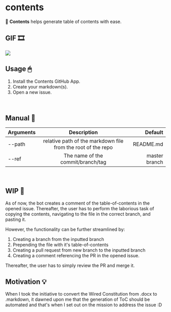 contents
========

🤖 **Contents** helps generate table of contents with ease.
 
## GIF 🎞

<img src="screencaptures/usage.gif">
</br>

## Usage 🖱

1. Install the Contents GitHub App.
2. Create your markdown(s).
3. Open a new issue.
</br>

## Manual 📜
| Arguments     | Description           | Default  |
| ------------- |:-------------:| -----:|
| --path     | relative path of the markdown file from the root of the repo | README.md |
| --ref      | The name of the commit/branch/tag      | master branch |
</br>


## WIP 🚧
As of now, the bot creates a comment of the table-of-contents in the opened issue. Thereafter, the user has to perform the laborious task of copying the contents, navigating to the file in the correct branch, and pasting it. 

However, the functionality can be further streamlined by:
1. Creating a branch from the inputted branch
2. Prepending the file with it's table-of-contents
3. Creating a pull request from new branch to the inputted branch
4. Creating a comment referencing the PR in the opened issue.

Thereafter, the user has to simply review the PR and merge it. 
</br>


## Motivation 💡
When I took the initiative to convert the Wired Constitution from .docx to .markdown, it dawned upon me that the generation of ToC should be automated and that's when I set out on the mission to address the issue :D
